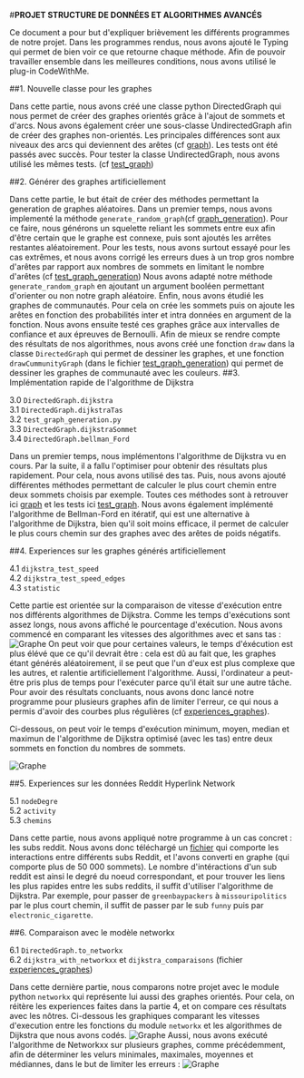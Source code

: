 #**PROJET STRUCTURE DE DONNÉES ET ALGORITHMES AVANCÉS**

Ce document a pour but d'expliquer brièvement les différents programmes de notre projet.
Dans les programmes rendus, nous avons ajouté le Typing qui permet de bien voir ce que retourne chaque méthode.
Afin de pouvoir travailler ensemble dans les meilleures conditions, nous avons utilisé le plug-in CodeWithMe.

##1. Nouvelle classe pour les graphes

Dans cette partie, nous avons créé une classe python DirectedGraph qui nous permet de créer des graphes orientés grâce à l'ajout de sommets et d'arcs.
Nous avons également créer une sous-classe UndirectedGraph afin de créer des graphes non-orientés. Les principales différences sont aux niveaux des arcs qui deviennent des arêtes (cf [graph](graph.py)).
Les tests ont été passés avec succès. Pour tester la classe UndirectedGraph, nous avons utilisé les mêmes tests. (cf [test_graph](test_graph.py))

##2. Générer des graphes artificiellement


Dans cette partie, le but était de créer des méthodes permettant la generation de graphes aléatoires.
Dans un premier temps, nous avons implementé la méthode ```generate_random_graph```(cf [graph_generation](graph_generation.py)). Pour ce faire, nous générons un squelette reliant les sommets entre eux afin d'être certain que le graphe est connexe, puis sont ajoutés les arrêtes restantes aléatoirement.
Pour les tests, nous avons surtout essayé pour les cas extrêmes, et nous avons corrigé les erreurs dues à un trop gros nombre d'arêtes par rapport aux nombres de sommets en limitant le nombre d'arêtes (cf [test_graph_generation](test_graph_generation.py))
Nous avons adapté notre méthode ```generate_random_graph``` en ajoutant un argument booléen permettant d'orienter ou non notre graph aléatoire.
Enfin, nous avons étudié les graphes de communautés. Pour cela on crée les sommets puis on ajoute les arêtes en fonction des probabilités inter et intra données en argument de la fonction.
Nous avons ensuite testé ces graphes grâce aux intervalles de confiance et aux épreuves de Bernoulli.
Afin de mieux se rendre compte des résultats de nos algorithmes, nous avons créé une fonction ```draw``` dans la classe ```DirectedGraph``` qui permet de dessiner les graphes, et une fonction ```drawCummunityGraph``` (dans le fichier [test_graph_generation](test_graph_generation.py)) qui permet de dessiner les graphes de communauté avec les couleurs.
##3. Implémentation rapide de l'algorithme de Dijkstra

3.0 ```DirectedGraph.dijkstra```  
3.1 ```DirectedGraph.dijkstraTas```  
3.2 ```test_graph_generation.py```  
3.3 ```DirectedGraph.dijkstraSommet```  
3.4 ```DirectedGraph.bellman_Ford```

Dans un premier temps, nous implémentons l'algorithme de Dijkstra vu en cours. Par la suite, il a fallu l'optimiser pour obtenir des résultats plus rapidement.
Pour cela, nous avons utilisé des tas. Puis, nous avons ajouté différentes méthodes permettant de calculer le plus court chemin entre deux sommets choisis par exemple.
Toutes ces méthodes sont à retrouver ici [graph](graph.py) et les tests ici [test_graph](test_graph.py).
Nous avons également implémenté l'algorithme de Bellman-Ford en itératif, qui est une alternative à l'algorithme de Dijkstra, bien qu'il soit moins efficace, il permet de calculer le plus cours chemin sur des graphes avec des arêtes de poids négatifs.

##4. Experiences sur les graphes générés artificiellement

4.1 ```dijkstra_test_speed```  
4.2 ```dijkstra_test_speed_edges```  
4.3 ```statistic```  

Cette partie est orientée sur la comparaison de vitesse d'exécution entre nos différents algorithmes de Dijkstra.
Comme les temps d'exécutions sont assez longs, nous avons affiché le pourcentage d'exécution.
Nous avons commencé en comparant les vitesses des algorithmes avec et sans tas : ![](images/SPEED%204.1.png "Graphe")
On peut voir que pour certaines valeurs, le temps d'éxécution est plus élévé que ce qu'il devrait être : cela est dû au fait que, les graphes étant générés aléatoirement, il se peut que l'un d'eux est plus complexe que les autres, et ralentie artificiellement l'algorithme. Aussi, l'ordinateur a peut-être pris plus de temps pour l'exécuter parce qu'il était sur une autre tâche. 
Pour avoir des résultats concluants, nous avons donc lancé notre programme pour plusieurs graphes afin de limiter l'erreur,
ce qui nous a permis d'avoir des courbes plus régulières (cf [experiences_graphes](experiences_graphs.py)).

Ci-dessous, on peut voir le temps d'exécution minimum, moyen, median et maximun de l'algorithme de Dijkstra optimisé (avec les tas) entre deux sommets en fonction du nombres de sommets.

![](images/speed.png "Graphe")


##5. Experiences sur les données Reddit Hyperlink Network

5.1 ```nodeDegre```  
5.2 ```activity```  
5.3 ```chemins```  

Dans cette partie, nous avons appliqué notre programme à un cas concret : les subs reddit.
Nous avons donc téléchargé un [fichier](soc-redditHyperlinks-title.tsv) qui comporte les interactions entre différents subs Reddit, et l'avons converti en graphe (qui comporte plus de 50 000 sommets).
Le nombre d'intéractions d'un sub reddit est ainsi le degré du noeud correspondant, et pour trouver les liens les plus rapides entre les subs reddits, il suffit d'utiliser l'algorithme de Dijkstra.
Par exemple, pour passer de ```greenbaypackers``` à ```missouripolitics``` par le plus court chemin, il suffit de passer par le sub ```funny``` puis par ```electronic_cigarette```.

##6. Comparaison avec le modèle networkx

6.1 ```DirectedGraph.to_networkx```  
6.2 ```dijkstra_with_networkxx``` et ```dijkstra_comparaisons``` (fichier [experiences_graphes](experiences_graphs.py))  

Dans cette dernière partie, nous comparons notre projet avec le module python  ```networkx``` qui représente lui aussi des graphes orientés.
Pour cela, on réitère les experiences faites dans la partie 4, et on compare ces résultats avec les nôtres.
Ci-dessous les graphiques comparant les vitesses d'execution entre les fonctions du module ```networkx``` et les algorithmes de Dijkstra que nous avons codés.
![](images/dijkstra_comparaisons.png "Graphe")
Aussi, nous avons exécuté l'algorithme de Networkxx sur plusieurs graphes, comme précédemment, afin de déterminer les velurs minimales, maximales, moyennes et médiannes, dans le but de limiter les erreurs :
![](images/networkxxValues.png "Graphe")
